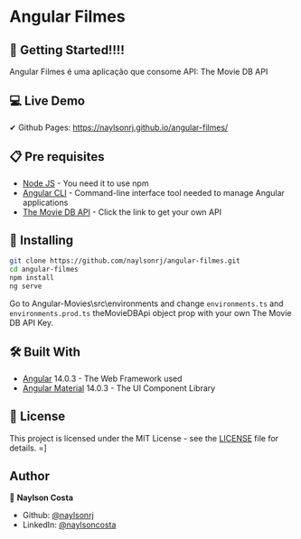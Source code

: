 # Angular Filmes 

## 🚀 Getting Started!!!!

Angular Filmes é uma aplicação que consome API: The Movie DB API


## 💻 Live Demo

✔ Github Pages: https://naylsonrj.github.io/angular-filmes/ 


## 📋 Pre requisites

* <a href="https://nodejs.org/es/" target="_blank">Node JS</a> - You need it to use npm
* <a href="https://angular.io/cli" target="_blank">Angular CLI</a> - Command-line interface tool needed to manage Angular applications
* <a href="https://developers.themoviedb.org/3" target="_blank">The Movie DB API</a> - Click the link to get your own API

## 🔧 Installing

```bash
git clone https://github.com/naylsonrj/angular-filmes.git
cd angular-filmes
npm install
ng serve 
```
Go to Angular-Movies\src\environments and change ```environments.ts``` and ```environments.prod.ts``` theMovieDBApi object prop with your own The Movie DB API Key.

## 🛠️ Built With

* <a href="https://angular.io/" target="_blank">Angular</a> 14.0.3 - The Web Framework used
* <a href="https://material.angular.io/" target="_blank">Angular Material</a> 14.0.3 - The UI Component Library

## 📄 License

This project is licensed under the MIT License - see the [LICENSE](LICENSE) file for details. =]


## Author

👤 **Naylson Costa**

* Github: [@naylsonrj](https://github.com/naylsonrj)
* LinkedIn: [@naylsoncosta](https://linkedin.com/in/naylsoncosta)
